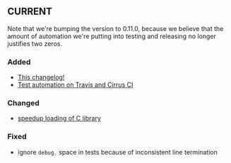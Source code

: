 ## CURRENT

Note that we're bumping the version to 0.11.0, because we believe that the amount of automation we're putting into testing and releasing no longer justifies two zeros.

### Added

- [This changelog!](https://github.com/gronke/py-freebsd_sysctl/pull/6)
- [Test automation on Travis and Cirrus CI](https://github.com/gronke/py-freebsd_sysctl/pull/5)

### Changed

- [speedup loading of C library](https://github.com/gronke/py-freebsd_sysctl/pull/4)

### Fixed

- ignore `debug.` space in tests because of inconsistent line termination
